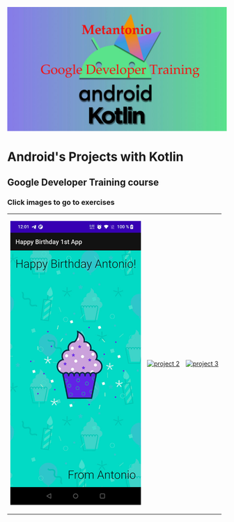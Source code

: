 <!-- seccion de redes sociales -->
<p align="center">
      <img src="./portada.jpg" />


 # Android's Projects with Kotlin 
 ## Google Developer Training course
 ### Click images to go to exercises

  <!-- Sección de Proyectos -->
<table width="100%">
   <!-- Inicio Fila -->
   <tr>	
      <!-- Columna 1 -->	
      <td>
  	<p>
    	   <!-- Proyecto 1 -->
    		<a href="https://github.com/metantonio/training-kotlin-app-1" width="300px">
      			<img src="https://github.com/metantonio/training-kotlin-app-1/blob/main/portada.jpg" width="300px" height="650" alt="project 1"/>
    		</a>
  	</p>
      </td>
      <!-- Columna 2 -->	
      <td>
  	<p>
    	   <!-- Proyecto 2 -->
    		<a href="#" width="300px">
      			<img src="#" width="300px" height="650" alt="project 2"/>
    		</a>
  	</p>
      </td>
      <!-- Columna 3 -->	
      <td>
  	<p>
    	   <!-- Proyecto 3 -->
    		<a href="#" width="300px">
      			<img src="#" width="300px" height="650" alt="project 3"/>
    		</a>
  	</p>
      </td>
   </tr>
   <!-- Final Fila -->
</table>
  <!-- Fin de la sección de proyectos -->

</p>
